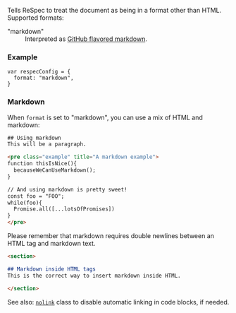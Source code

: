 Tells ReSpec to treat the document as being in a format other than HTML. Supported formats:

<dl>
  <dt>"markdown"</dt>
  <dd>Interpreted as <a href="https://guides.github.com/features/mastering-markdown/">GitHub flavored markdown</a>.
</dl>

### Example
```JS
var respecConfig = {
  format: "markdown",
}
```

### Markdown 
When `format` is set to "markdown", you can use a mix of HTML and markdown: 

```HTML
## Using markdown
This will be a paragraph. 

<pre class="example" title="A markdown example">
function thisIsNice(){
  becauseWeCanUseMarkdown();
}

// And using markdown is pretty sweet!
const foo = "FOO";
while(foo){
  Promise.all([...lotsOfPromises])
}
</pre>
```

Please remember that markdown requires double newlines between an HTML tag and markdown text.

```markdown
<section>

## Markdown inside HTML tags
This is the correct way to insert markdown inside HTML.

</section>
```

See also: [`nolink`](nolink) class to disable automatic linking in code blocks, if needed.
